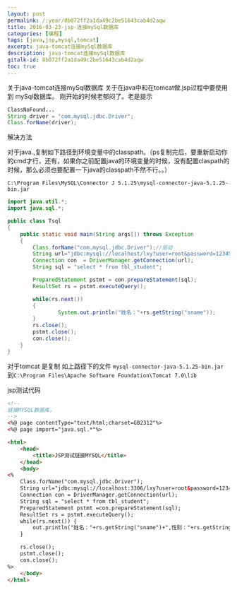 ```yaml
---
layout: post
permalink: /:year/8b072ff2a1da49c2be51643cab4d2aqw
title: 2016-03-23-jsp-连接mySql数据库
categories: [编程]
tags: [java,jsp,mysql,tomcat]
excerpt: java-tomcat连接mySql数据库
description: java-tomcat连接mySql数据库
gitalk-id: 8b072ff2a1da49c2be51643cab4d2aqw
toc: true
---
```


关于java-tomcat连接mySql数据库
关于在java中和在tomcat做.jsp过程中要使用到 mySql数据库。
刚开始的时候老郁闷了。老是提示

```java
ClassNoFound...
String driver = "com.mysql.jdbc.Driver";
Class.forName(driver);   
```

解决方法

对于java.,复制如下路径到环境变量中的classpath。（ps复制完后，要重新启动你的cmd才行，还有，如果你之前配置java的环境变量的时候，没有配置claspath的时候，那么必须也要配置一下java的classpath不然不行。。）

```
C:\Program Files\MySQL\Connector J 5.1.25\mysql-connector-java-5.1.25-bin.jar
```

```java
import java.util.*;
import java.sql.*;

public class Tsql
{
    public static void main(String args[]) throws Exception
    {
        Class.forName("com.mysql.jdbc.Driver");//驱动
        String url="jdbc:mysql://localhost/lxy?user=root&password=123456";//链接的数据库，用户名，密码
        Connection con  = DriverManager.getConnection(url);
        String sql = "select * from tbl_student";

        PreparedStatement pstmt = con.prepareStatement(sql);
        ResultSet rs = pstmt.executeQuery();

        while(rs.next())
        {
                System.out.println("姓名："+rs.getString("sname"));
        }
        rs.close();
        pstmt.close();
        con.close();
    }
}
```

对于tomcat 是复制  如上路径下的文件
`mysql-connector-java-5.1.25-bin.jar`
到`C:\Program Files\Apache Software Foundation\Tomcat 7.0\lib`

jsp测试代码

```html
<!--
链接MYSQL数据库，
-->
<%@ page contentType="text/html;charset=GB2312"%>
<%@ page import="java.sql.*"%>

<html>
    <head>
        <title>JSP测试链接MYSQL</title>
    </head>
    <body>
<%
    Class.forName("com.mysql.jdbc.Driver");
    String url="jdbc:mysql://localhost:3306/lxy?user=root&password=123456";
    Connection con = DriverManager.getConnection(url);
    String sql = "select * from tbl_student";
    PreparedStatement pstmt =con.prepareStatement(sql);
    ResultSet rs = pstmt.executeQuery();
    while(rs.next()) {
        out.println("姓名："+rs.getString("sname")+",性别："+rs.getString("ssex")+"<br />");
    }

    rs.close();
    pstmt.close();
    con.close();
%>
    </body>
</html>
```
